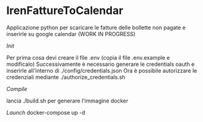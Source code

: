 # IrenFattureToCalendar
Applicazione python per scaricare le fatture delle bollette non pagate e inserirle su google calendar (WORK IN PROGRESS)



*Init*

Per prima cosa devi creare il file .env (copia il file .env.example e modificalo)
Successivamente è necessario generare le credentials oauth e inserirle all'interno di ./config/credentials.json
Ora è possibile autorizzare le credenziali mediante ./authorize_credentials.sh

*Compile*

lancia ./build.sh per generare l'immagine docker

*Launch*
docker-compose up -d
